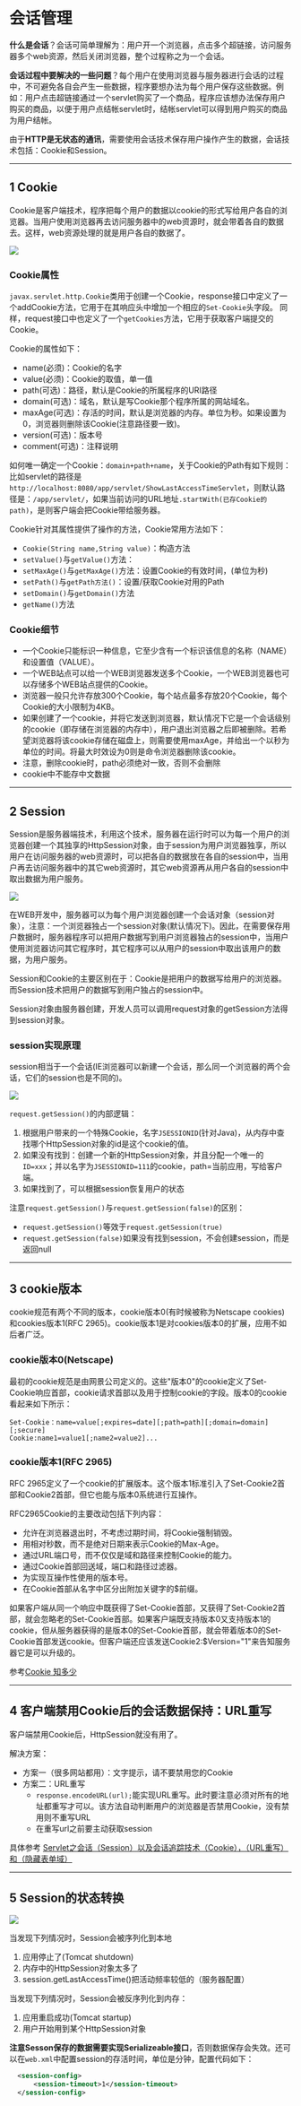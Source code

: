 # 会话管理

**什么是会话**？会话可简单理解为：用户开一个浏览器，点击多个超链接，访问服务器多个web资源，然后关闭浏览器，整个过程称之为一个会话。

**会话过程中要解决的一些问题**？每个用户在使用浏览器与服务器进行会话的过程中，不可避免各自会产生一些数据，程序要想办法为每个用户保存这些数据。例如：用户点击超链接通过一个servlet购买了一个商品，程序应该想办法保存用户购买的商品，以便于用户点结帐servlet时，结帐servlet可以得到用户购买的商品为用户结帐。

由于**HTTP是无状态的通讯**，需要使用会话技术保存用户操作产生的数据，会话技术包括：Cookie和Session。

---
## 1 Cookie

Cookie是客户端技术，程序把每个用户的数据以cookie的形式写给用户各自的浏览器。当用户使用浏览器再去访问服务器中的web资源时，就会带着各自的数据去。这样，web资源处理的就是用户各自的数据了。

![](index_files/72c6273c-7607-4dce-9a26-d115c7c96ad9.png)

### Cookie属性

`javax.servlet.http.Cookie`类用于创建一个Cookie，response接口中定义了一个addCookie方法，它用于在其响应头中增加一个相应的`Set-Cookie`头字段。 同样，request接口中也定义了一个`getCookies`方法，它用于获取客户端提交的Cookie。

Cookie的属性如下：

- name(必须)：Cookie的名字
- value(必须)：Cookie的取值，单一值
- path(可选)：路径，默认是Cookie的所属程序的URI路径
- domain(可选)：域名，默认是写Cookie那个程序所属的网站域名。
- maxAge(可选)：存活的时间，默认是浏览器的内存。单位为秒。如果设置为0，浏览器则删除该Cookie(注意路径要一致)。
- version(可选)：版本号
- comment(可选)：注释说明

如何唯一确定一个Cookie：`domain+path+name`，关于Cookie的Path有如下规则：比如servlet的路径是`http://localhost:8080/app/servlet/ShowLastAccessTimeServlet`，则默认路径是：`/app/servlet/`，如果当前访问的URL地址`.startWith(已存Cookie的path)`，是则客户端会把Cookie带给服务器。

Cookie针对其属性提供了操作的方法，Cookie常用方法如下：

- `Cookie(String name,String value)`：构造方法
- `setValue()`与`getValue()`方法：
- `setMaxAge()`与`getMaxAge()`方法：设置Cookie的有效时间，(单位为秒)
- `setPath()`与`getPath方法()`：设置/获取Cookie对用的Path
- `setDomain()`与`getDomain()`方法
- `getName()`方法

### Cookie细节

- 一个Cookie只能标识一种信息，它至少含有一个标识该信息的名称（NAME）和设置值（VALUE）。
- 一个WEB站点可以给一个WEB浏览器发送多个Cookie，一个WEB浏览器也可以存储多个WEB站点提供的Cookie。
- 浏览器一般只允许存放300个Cookie，每个站点最多存放20个Cookie，每个Cookie的大小限制为4KB。
- 如果创建了一个cookie，并将它发送到浏览器，默认情况下它是一个会话级别的cookie（即存储在浏览器的内存中），用户退出浏览器之后即被删除。若希望浏览器将该cookie存储在磁盘上，则需要使用maxAge，并给出一个以秒为单位的时间。将最大时效设为0则是命令浏览器删除该cookie。
- 注意，删除cookie时，path必须绝对一致，否则不会删除
- cookie中不能存中文数据

---
## 2 Session

Session是服务器端技术，利用这个技术，服务器在运行时可以为每一个用户的浏览器创建一个其独享的HttpSession对象，由于session为用户浏览器独享，所以用户在访问服务器的web资源时，可以把各自的数据放在各自的session中，当用户再去访问服务器中的其它web资源时，其它web资源再从用户各自的session中取出数据为用户服务。

![](index_files/615e08de-2d9a-4ca9-8ca7-541be35487a1.png)

在WEB开发中，服务器可以为每个用户浏览器创建一个会话对象（session对象），注意：一个浏览器独占一个session对象(默认情况下)。因此，在需要保存用户数据时，服务器程序可以把用户数据写到用户浏览器独占的session中，当用户使用浏览器访问其它程序时，其它程序可以从用户的session中取出该用户的数据，为用户服务。

Session和Cookie的主要区别在于：Cookie是把用户的数据写给用户的浏览器。而Session技术把用户的数据写到用户独占的session中。

Session对象由服务器创建，开发人员可以调用request对象的getSession方法得到session对象。

### session实现原理

session相当于一个会话(IE浏览器可以新建一个会话，那么同一个浏览器的两个会话，它们的session也是不同的)。

![](index_files/0ca855e8-49b5-4a11-85ad-224f05e4c246.png)

`request.getSession()`的内部逻辑：

1. 根据用户带来的一个特殊Cookie，名字`JSESSIONID`(针对Java)，从内存中查找哪个HttpSession对象的id是这个cookie的值。
2. 如果没有找到：创建一个新的HttpSession对象，并且分配一个唯一的`ID=xxx`；并以名字为`JSESSIONID=111`的cookie，path=当前应用，写给客户端。
3. 如果找到了，可以根据session恢复用户的状态

注意`request.getSession()`与`request.getSession(false)`的区别：

- `request.getSession()`等效于`request.getSession(true)`
- `request.getSession(false)`如果没有找到session，不会创建session，而是返回null

---
## 3 cookie版本

cookie规范有两个不同的版本，cookie版本0(有时候被称为Netscape cookies)和cookies版本1(RFC 2965)。cookie版本1是对cookies版本0的扩展，应用不如后者广泛。

### cookie版本0(Netscape)

最初的cookie规范是由网景公司定义的。这些"版本0"的cookie定义了Set-Cookie响应首部，cookie请求首部以及用于控制cookie的字段。版本0的cookie看起来如下所示：

```log
Set-Cookie：name=value[;expires=date][;path=path][;domain=domain][;secure]
Cookie:name1=value1[;name2=value2]...
```

### cookie版本1(RFC 2965)

RFC 2965定义了一个cookie的扩展版本。这个版本1标准引入了Set-Cookie2首部和Cookie2首部，但它也能与版本0系统进行互操作。

RFC2965Cookie的主要改动包括下列内容：

- 允许在浏览器退出时，不考虑过期时间，将Cookie强制销毁。
- 用相对秒数，而不是绝对日期来表示Cookie的Max-Age。
- 通过URL端口号，而不仅仅是域和路径来控制Cookie的能力。
- 通过Cookie首部回送域，端口和路径过滤器。
- 为实现互操作性使用的版本号。
- 在Cookie首部从名字中区分出附加关键字的$前缀。

如果客户端从同一个响应中既获得了Set-Cookie首部，又获得了Set-Cookie2首部，就会忽略老的Set-Cookie首部。如果客户端既支持版本0又支持版本1的cookie，但从服务器获得的是版本0的Set-Cookie首部，就会带着版本0的Set-Cookie首部发送cookie。但客户端还应该发送Cookie2:$Version="1"来告知服务器它是可以升级的。

参考[Cookie 知多少](https://github.com/fwon/blog/issues/11)

---
## 4 客户端禁用Cookie后的会话数据保持：URL重写

客户端禁用Cookie后，HttpSession就没有用了。

解决方案：

- 方案一（很多网站都用）：文字提示，请不要禁用您的Cookie
- 方案二：URL重写
  - `response.encodeURL(url);`能实现URL重写。此时要注意必须对所有的地址都重写才可以。该方法自动判断用户的浏览器是否禁用Cookie，没有禁用则不重写URL
  - 在重写url之前要主动获取session

具体参考 [Servlet之会话（Session）以及会话追踪技术（Cookie），（URL重写）和（隐藏表单域）](https://www.cnblogs.com/nm666/p/7967261.html)

---
## 5 Session的状态转换

![](index_files/e4213232-a866-40ef-a6c5-c683c7549cb3.png)

当发现下列情况时，Session会被序列化到本地

1. 应用停止了(Tomcat shutdown)
2. 内存中的HttpSession对象太多了
3. session.getLastAccessTime()把活动频率较低的（服务器配置）

当发现下列情况时，Session会被反序列化到内存：

1. 应用重启成功(Tomcat startup)
2. 用户开始用到某个HttpSession对象

**注意Sesson保存的数据需要实现Serializeable接口**，否则数据保存会失效。还可以在`web.xml`中配置session的存活时间，单位是分钟，配置代码如下：

```xml
  <session-config>
      <session-timeout>1</session-timeout>
  </session-config>
```
